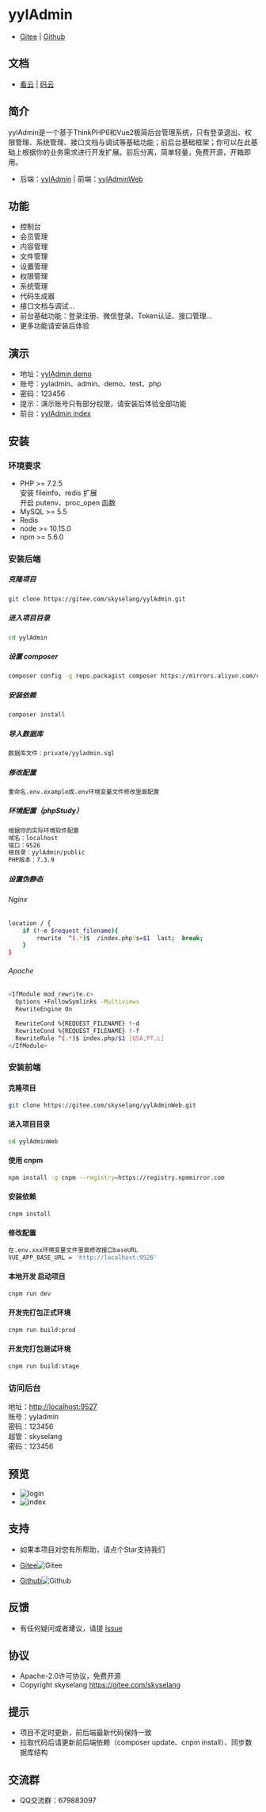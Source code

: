 # yylAdmin

- [Gitee](https://gitee.com/skyselang/yylAdmin) | [Github](https://github.com/skyselang/yylAdmin)

## 文档

- [看云](https://www.kancloud.cn/skyselang/yyladmin) | [码云](http://skyselang.gitee.io/yyladmindoc/) 

## 简介

yylAdmin是一个基于ThinkPHP6和Vue2极简后台管理系统，只有登录退出、权限管理、系统管理、接口文档与调试等基础功能；前后台基础框架；你可以在此基础上根据你的业务需求进行开发扩展。前后分离，简单轻量，免费开源，开箱即用。

- 后端：[yylAdmin](https://gitee.com/skyselang/yylAdmin) | 前端：[yylAdminWeb](https://gitee.com/skyselang/yylAdminWeb)

## 功能

- 控制台
- 会员管理
- 内容管理
- 文件管理
- 设置管理
- 权限管理
- 系统管理
- 代码生成器
- 接口文档与调试...
- 前台基础功能：登录注册、微信登录、Token认证、接口管理...  
- 更多功能请安装后体验

## 演示

- 地址：[yylAdmin demo](https://admin.yyladmin.top) 
- 账号：yyladmin、admin、demo、test、php  
- 密码：123456  
- 提示：演示账号只有部分权限，请安装后体验全部功能
- 前台：[yylAdmin index](https://www.yyladmin.top) 
## 安装

### 环境要求

- PHP >= 7.2.5  
  安装 fileinfo、redis 扩展  
  开启 putenv、proc_open 函数
- MySQL >= 5.5
- Redis
- node >= 10.15.0
- npm >= 5.6.0

### 安装后端

##### 克隆项目
```bash
git clone https://gitee.com/skyselang/yylAdmin.git
```
##### 进入项目目录
```bash
cd yylAdmin
```
##### 设置 composer
```bash
composer config -g repo.packagist composer https://mirrors.aliyun.com/composer/
```
##### 安装依赖
```bash
composer install
```
##### 导入数据库
```bash
数据库文件：private/yyladmin.sql
```
##### 修改配置
```bash
重命名.env.example成.env环境变量文件修改里面配置
```
##### 环境配置（phpStudy）
```bash
根据你的实际环境软件配置
域名：localhost
端口：9526
根目录：yylAdmin/public
PHP版本：7.3.9
```
##### 设置伪静态
###### Nginx
```bash
location / {
    if (!-e $request_filename){
        rewrite  ^(.*)$  /index.php?s=$1  last;  break;
    }
}
```
###### Apache
```bash
<IfModule mod_rewrite.c>
  Options +FollowSymlinks -Multiviews
  RewriteEngine On

  RewriteCond %{REQUEST_FILENAME} !-d
  RewriteCond %{REQUEST_FILENAME} !-f
  RewriteRule ^(.*)$ index.php/$1 [QSA,PT,L]
</IfModule>
```

### 安装前端

#### 克隆项目
```bash
git clone https://gitee.com/skyselang/yylAdminWeb.git
```
#### 进入项目目录
```bash
cd yylAdminWeb
```
#### 使用 cnpm
```bash
npm install -g cnpm --registry=https://registry.npmmirror.com
```
#### 安装依赖
```bash
cnpm install
```
#### 修改配置
```bash
在.env.xxx环境变量文件里面修改接口baseURL
VUE_APP_BASE_URL = 'http://localhost:9526'
```
#### 本地开发 启动项目
```bash
cnpm run dev
```
#### 开发完打包正式环境
```bash
cnpm run build:prod
```
#### 开发完打包测试环境
```bash
cnpm run build:stage
```

### 访问后台

地址：[http://localhost:9527](http://localhost:9527)  
账号：yyladmin  
密码：123456  
超管：skyselang  
密码：123456

## 预览

- ![login](./public/static/img/yyladmin_login.jpg)
- ![index](./public/static/img/yyladmin.jpg)

## 支持

- 如果本项目对您有所帮助，请点个Star支持我们  

- [Gitee](https://gitee.com/skyselang/yylAdmin)![Gitee](https://gitee.com/skyselang/yylAdmin/badge/star.svg)
- [Github](https://github.com/skyselang/yylAdmin)![Github](https://img.shields.io/github/stars/skyselang/yylAdmin)

## 反馈

- 有任何疑问或者建议，请提 [Issue](https://gitee.com/skyselang/yylAdmin/issues)

## 协议

- Apache-2.0许可协议，免费开源  
- Copyright skyselang https://gitee.com/skyselang

## 提示

- 项目不定时更新，前后端最新代码保持一致  
- 拉取代码后请更新前后端依赖（composer update、cnpm install）、同步数据库结构

## 交流群

- QQ交流群：679883097
